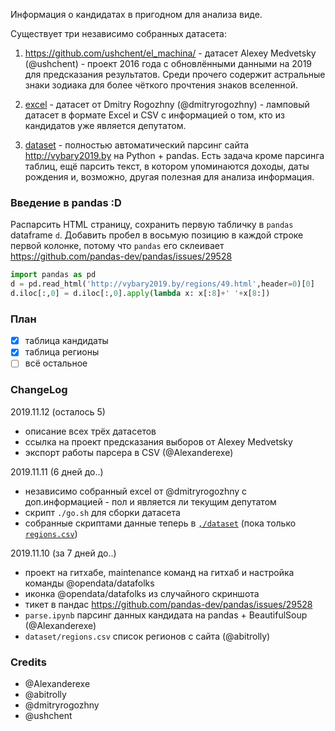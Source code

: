 Информация о кандидатах в пригодном для анализа виде.

Существует три независимо собранных датасета:

1. https://github.com/ushchent/el_machina/ - датасет Alexey Medvetsky
(@ushchent) - проект 2016 года с обновлёнными данными на 2019 для
предсказания результатов. Среди прочего содержит астральные знаки зодиака
для более чёткого прочтения знаков вселенной.

2. [excel](excel) - датасет от Dmitry Rogozhny (@dmitryrogozhny) -
ламповый датасет в формате Excel и CSV с информацией о том, кто из
кандидатов уже является депутатом.

3. [dataset](dataset) - полностью автоматический парсинг сайта http://vybary2019.by
на Python + pandas. Есть задача кроме парсинга таблиц, ещё парсить текст, в котором
упоминаются доходы, даты рождения и, возможно, другая полезная для анализа информация.


### Введение в pandas :D

Распарсить HTML страницу, сохранить первую табличку в `pandas` dataframe `d`.
Добавить пробел в восьмую позицию в каждой строке первой колонке, потому что
`pandas` его склеивает
https://github.com/pandas-dev/pandas/issues/29528

```python
import pandas as pd
d = pd.read_html('http://vybary2019.by/regions/49.html',header=0)[0]
d.iloc[:,0] = d.iloc[:,0].apply(lambda x: x[:8]+' '+x[8:])
```

### План

* [x] таблица кандидаты
* [x] таблица регионы
* [ ] всё остальное

### ChangeLog

2019.11.12 (осталось 5)

- описание всех трёх датасетов
- ссылка на проект предсказания выборов от Alexey Medvetsky
- экспорт работы парсера в CSV (@Alexanderexe)

2019.11.11 (6 дней до..)

- независимо собранный excel от @dmitryrogozhny с доп.информацией - пол и является ли
  текущим депутатом
- скрипт `./go.sh` для сборки датасета
- собранные скриптами данные теперь в [`,/dataset`](dataset) (пока только [`regions.csv`](dataset/regions.csv))

2019.11.10 (за 7 дней до..)

- проект на гитхабе, maintenance команд на гитхаб и настройка команды @opendata/datafolks
- иконка @opendata/datafolks из случайного скриншота
- тикет в пандас https://github.com/pandas-dev/pandas/issues/29528
- `parse.ipynb` парсинг данных кандидата на pandas + BeautifulSoup (@Alexanderexe)
- `dataset/regions.csv` спиcок регионов с сайта (@abitrolly)

### Credits

* @Alexanderexe
* @abitrolly
* @dmitryrogozhny
* @ushchent

